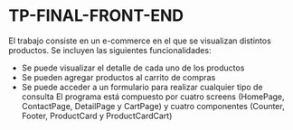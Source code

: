 # TP-FINAL-FRONT-END
El trabajo consiste en un e-commerce en el que se visualizan distintos productos. Se incluyen las siguientes funcionalidades:
- Se puede visualizar el detalle de cada uno de los productos
- Se pueden agregar productos al carrito de compras
- Se puede acceder a un formulario para realizar cualquier tipo de consulta
El programa está compuesto por cuatro screens (HomePage, ContactPage, DetailPage y CartPage) y cuatro componentes (Counter, Footer, ProductCard y ProductCardCart)


<!-- Proyecto de E-commerce desarrollado con Mongo, Express, React y Node (MERN STACK)


El proyecto cuenta con tanto tan sección y está destinado a ser usado por X o Y usuario

Librerías usadas:

FRONT:
react-router-dom

BACK:
cors
mongoose -->